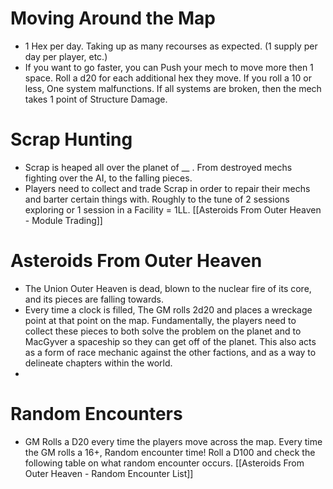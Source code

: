# Moving Around the Map
- 1 Hex per day. Taking up as many recourses as expected. (1 supply per day per player, etc.)
- If you want to go faster, you can Push your mech to move more then 1 space. Roll a d20 for each additional hex they move. If you roll a 10 or less, One system malfunctions. If all systems are broken, then the mech takes 1 point of Structure Damage.
# Scrap Hunting
- Scrap is heaped all over the planet of __ . From destroyed mechs fighting over the AI, to the falling pieces.
- Players need to collect and trade Scrap in order to repair their mechs and barter certain things with. Roughly to the tune of 2 sessions exploring or 1 session in a Facility = 1LL. [[Asteroids From Outer Heaven - Module Trading]]
# Asteroids From Outer Heaven
- The Union Outer Heaven is dead, blown to the nuclear fire of its core, and its pieces are falling towards. 
- Every time a clock is filled, The GM rolls 2d20 and places a wreckage point at that point on the map. Fundamentally, the players need to collect these pieces to both solve the problem on the planet and to MacGyver a spaceship so they can get off of the planet. This also acts as a form of race mechanic against the other factions, and as a way to delineate chapters within the world.
- 
# Random Encounters
- GM Rolls a D20 every time the players move across the map. Every time the GM rolls a 16+, Random encounter time! Roll a D100 and check the following table on what random encounter occurs. [[Asteroids From Outer Heaven - Random Encounter List]]
